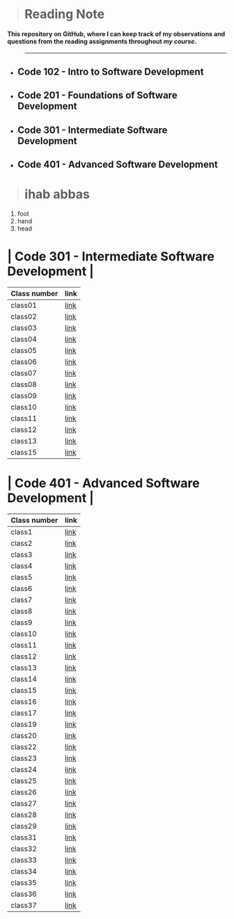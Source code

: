 
> # Reading Note
 #### This repository on **GitHub**, where I can keep track of my observations and questions from the reading assignments throughout *my course*.

 > ---

* ## Code 102 - Intro to Software Development
* ## Code 201 - Foundations of Software Development
* ## Code 301 - Intermediate Software Development
* ## Code 401 - Advanced Software Development


> # ihab abbas
 1. foot
 2. hand 
 3. head

 # |  Code 301 - Intermediate Software Development |
| Class number  | link |
| ----------- | ----------- |
| class01      | 	[link](https://github.com/ihababbas/new-reading-note/blob/main/class1.md) |
| class02      | 	[link](https://github.com/ihababbas/new-reading-note/blob/main/class2.md) |
| class03      | 	[link](https://github.com/ihababbas/new-reading-note/blob/main/class3.md) |
| class04      | 	[link](https://github.com/ihababbas/new-reading-note/blob/main/class4.md) |
| class05      | 	[link](https://github.com/ihababbas/new-reading-note/blob/main/class5.md) |
| class06      | 	[link](https://github.com/ihababbas/new-reading-note/blob/main/class6.md) |
| class07      | 	[link](https://github.com/ihababbas/new-reading-note/blob/main/class7.md) |
| class08      | 	[link](https://github.com/ihababbas/new-reading-note/blob/main/class8.md) |
| class09      | 	[link](https://github.com/ihababbas/new-reading-note/blob/main/class9.md) |
| class10      | 	[link](https://github.com/ihababbas/new-reading-note/blob/main/class10.md) |
| class11      | 	[link](https://github.com/ihababbas/new-reading-note/blob/main/class11.md) |
| class12      | 	[link](https://github.com/ihababbas/new-reading-note/blob/main/class12.md) |
| class13      | 	[link](https://github.com/ihababbas/new-reading-note/blob/main/class13.md) |
| class15      | 	[link](https://github.com/ihababbas/new-reading-note/blob/main/class15.md) |




 # | Code 401 - Advanced Software Development |
| Class number  | link |
| ----------- | ----------- |
| class1      | 	[link](https://ihababbas.github.io/new-reading-note/code-401-python/class1) |
| class2      | 	[link](https://ihababbas.github.io/new-reading-note/code-401-python/class2) |
| class3      | 	[link](https://ihababbas.github.io/new-reading-note/code-401-python/class3) |
| class4      | 	[link](https://ihababbas.github.io/new-reading-note/code-401-python/class4) |
| class5      | 	[link](https://ihababbas.github.io/new-reading-note/code-401-python/class5) |
| class6      | 	[link](https://ihababbas.github.io/new-reading-note/code-401-python/class6) |
| class7      | 	[link](https://ihababbas.github.io/new-reading-note/code-401-python/class7) |
| class8      | 	[link](https://ihababbas.github.io/new-reading-note/code-401-python/class8) |
| class9      | 	[link](https://ihababbas.github.io/new-reading-note/code-401-python/class9) |
| class10      | 	[link](https://ihababbas.github.io/new-reading-note/code-401-python/class10) |
| class11      | 	[link](https://ihababbas.github.io/new-reading-note/code-401-python/class11) |
| class12      | 	[link](https://ihababbas.github.io/new-reading-note/code-401-python/class12) |
| class13      | 	[link](https://ihababbas.github.io/new-reading-note/code-401-python/class13) |
| class14      | 	[link](https://ihababbas.github.io/new-reading-note/code-401-python/class14) |
| class15      | 	[link](https://ihababbas.github.io/new-reading-note/code-401-python/class15) |
| class16      | 	[link](https://ihababbas.github.io/new-reading-note/code-401-python/class16) |
| class17      | 	[link](https://ihababbas.github.io/new-reading-note/code-401-python/class17) |
| class19      | 	[link](https://ihababbas.github.io/new-reading-note/code-401-python/class19) |
| class20      | 	[link](https://ihababbas.github.io/new-reading-note/code-401-python/class20) |
| class22      | 	[link](https://ihababbas.github.io/new-reading-note/code-401-python/class22) |
| class23      | 	[link](https://ihababbas.github.io/new-reading-note/code-401-python/class23) |
| class24      | 	[link](https://ihababbas.github.io/new-reading-note/code-401-python/class24) |
| class25      | 	[link](https://ihababbas.github.io/new-reading-note/code-401-python/class25) |
| class26      | 	[link](https://ihababbas.github.io/new-reading-note/code-401-python/class26) |
| class27      | 	[link](https://ihababbas.github.io/new-reading-note/code-401-python/class27) |
| class28      | 	[link](https://ihababbas.github.io/new-reading-note/code-401-python/class28) |
| class29      | 	[link](https://ihababbas.github.io/new-reading-note/code-401-python/class29) |
| class31      | 	[link](https://ihababbas.github.io/new-reading-note/code-401-python/class31) |
| class32      | 	[link](https://ihababbas.github.io/new-reading-note/code-401-python/class32) |
| class33      | 	[link](https://ihababbas.github.io/new-reading-note/code-401-python/class33) |
| class34      | 	[link](https://ihababbas.github.io/new-reading-note/code-401-python/class34) |
| class35      | 	[link](https://ihababbas.github.io/new-reading-note/code-401-python/class35) |
| class36      | 	[link](https://ihababbas.github.io/new-reading-note/code-401-python/class36) |
| class37      | 	[link](https://ihababbas.github.io/new-reading-note/code-401-python/class37) |
